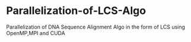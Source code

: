 # Parallelization-of-LCS-Algo
Parallelization of DNA Sequence Alignment Algo in the form of LCS using OpenMP,MPI and CUDA
